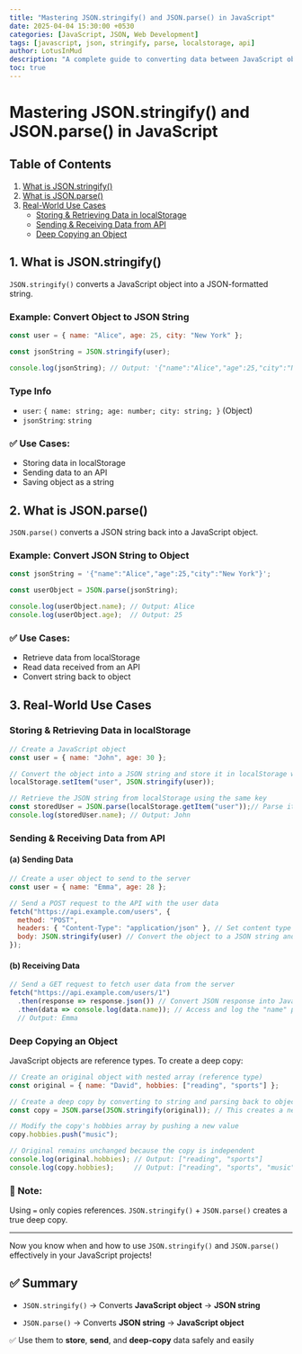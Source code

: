 ```yaml
---
title: "Mastering JSON.stringify() and JSON.parse() in JavaScript"
date: 2025-04-04 15:30:00 +0530
categories: [JavaScript, JSON, Web Development]
tags: [javascript, json, stringify, parse, localstorage, api]
author: LotusInMud
description: "A complete guide to converting data between JavaScript objects and JSON using JSON.stringify() and JSON.parse(). Includes real-world use cases and best practices."
toc: true
---
```


# Mastering JSON.stringify() and JSON.parse() in JavaScript

## Table of Contents

1. [What is JSON.stringify()](#1-what-is-jsonstringify)
2. [What is JSON.parse()](#2-what-is-jsonparse)
3. [Real-World Use Cases](#3-real-world-use-cases)
   - [Storing & Retrieving Data in localStorage](#storing--retrieving-data-in-localstorage)
   - [Sending & Receiving Data from API](#sending--receiving-data-from-api)
   - [Deep Copying an Object](#deep-copying-an-object)

## 1. What is JSON.stringify()

`JSON.stringify()` converts a JavaScript object into a JSON-formatted string.

### Example: Convert Object to JSON String
```javascript
const user = { name: "Alice", age: 25, city: "New York" };

const jsonString = JSON.stringify(user);

console.log(jsonString); // Output: '{"name":"Alice","age":25,"city":"New York"}'
```

### Type Info
- `user`: `{ name: string; age: number; city: string; }` (Object)
- `jsonString`: `string`

### ✅ Use Cases:
- Storing data in localStorage
- Sending data to an API
- Saving object as a string

## 2. What is JSON.parse()

`JSON.parse()` converts a JSON string back into a JavaScript object.

### Example: Convert JSON String to Object
```javascript
const jsonString = '{"name":"Alice","age":25,"city":"New York"}';

const userObject = JSON.parse(jsonString);

console.log(userObject.name); // Output: Alice
console.log(userObject.age);  // Output: 25
```

### ✅ Use Cases:
- Retrieve data from localStorage
- Read data received from an API
- Convert string back to object

## 3. Real-World Use Cases

### Storing & Retrieving Data in localStorage
```javascript
// Create a JavaScript object
const user = { name: "John", age: 30 };

// Convert the object into a JSON string and store it in localStorage with key "user"
localStorage.setItem("user", JSON.stringify(user));

// Retrieve the JSON string from localStorage using the same key
const storedUser = JSON.parse(localStorage.getItem("user"));// Parse it back to an object
console.log(storedUser.name); // Output: John
```

### Sending & Receiving Data from API

#### (a) Sending Data
```javascript
// Create a user object to send to the server
const user = { name: "Emma", age: 28 };

// Send a POST request to the API with the user data
fetch("https://api.example.com/users", {
  method: "POST",
  headers: { "Content-Type": "application/json" }, // Set content type to JSON
  body: JSON.stringify(user) // Convert the object to a JSON string and send it as request body
});
```

#### (b) Receiving Data
```javascript
// Send a GET request to fetch user data from the server
fetch("https://api.example.com/users/1")
  .then(response => response.json()) // Convert JSON response into JavaScript object
  .then(data => console.log(data.name)); // Access and log the "name" property
  // Output: Emma
```

### Deep Copying an Object

JavaScript objects are reference types. To create a deep copy:
```javascript
// Create an original object with nested array (reference type)
const original = { name: "David", hobbies: ["reading", "sports"] };

// Create a deep copy by converting to string and parsing back to object
const copy = JSON.parse(JSON.stringify(original)); // This creates a new object with no shared reference

// Modify the copy's hobbies array by pushing a new value
copy.hobbies.push("music");

// Original remains unchanged because the copy is independent
console.log(original.hobbies); // Output: ["reading", "sports"]
console.log(copy.hobbies);     // Output: ["reading", "sports", "music"]
```

### 🔎 Note:
Using `=` only copies references. `JSON.stringify()` + `JSON.parse()` creates a true deep copy.

---

Now you know when and how to use `JSON.stringify()` and `JSON.parse()` effectively in your JavaScript projects!

## ✅ Summary

- `JSON.stringify()` → Converts **JavaScript object** → **JSON string**

- `JSON.parse()` → Converts **JSON string** → **JavaScript object**

✅ Use them to **store**, **send**, and **deep-copy** data safely and easily
